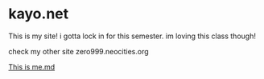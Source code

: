 # kayo.net

This is my site! 
i gotta lock in for this semester. im loving this class though!

check my other site zero999.neocities.org

<a href="This is me.md">This is me.md</a>
